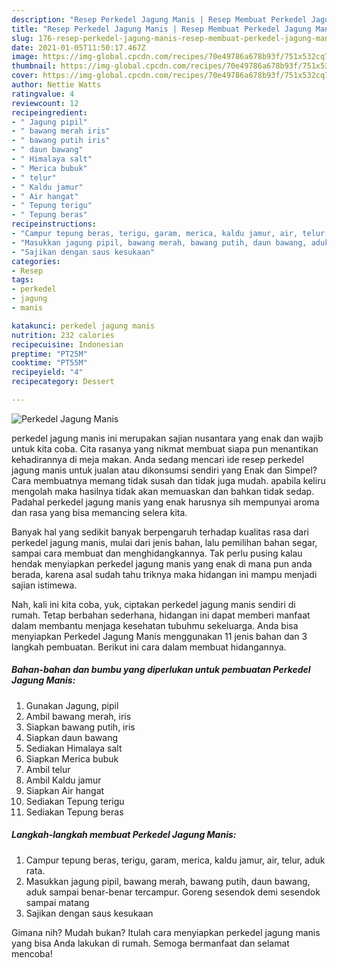 ```yaml
---
description: "Resep Perkedel Jagung Manis | Resep Membuat Perkedel Jagung Manis Yang Mudah Dan Praktis"
title: "Resep Perkedel Jagung Manis | Resep Membuat Perkedel Jagung Manis Yang Mudah Dan Praktis"
slug: 176-resep-perkedel-jagung-manis-resep-membuat-perkedel-jagung-manis-yang-mudah-dan-praktis
date: 2021-01-05T11:50:17.467Z
image: https://img-global.cpcdn.com/recipes/70e49786a678b93f/751x532cq70/perkedel-jagung-manis-foto-resep-utama.jpg
thumbnail: https://img-global.cpcdn.com/recipes/70e49786a678b93f/751x532cq70/perkedel-jagung-manis-foto-resep-utama.jpg
cover: https://img-global.cpcdn.com/recipes/70e49786a678b93f/751x532cq70/perkedel-jagung-manis-foto-resep-utama.jpg
author: Nettie Watts
ratingvalue: 4
reviewcount: 12
recipeingredient:
- " Jagung pipil"
- " bawang merah iris"
- " bawang putih iris"
- " daun bawang"
- " Himalaya salt"
- " Merica bubuk"
- " telur"
- " Kaldu jamur"
- " Air hangat"
- " Tepung terigu"
- " Tepung beras"
recipeinstructions:
- "Campur tepung beras, terigu, garam, merica, kaldu jamur, air, telur, aduk rata."
- "Masukkan jagung pipil, bawang merah, bawang putih, daun bawang, aduk sampai benar-benar tercampur. Goreng sesendok demi sesendok sampai matang"
- "Sajikan dengan saus kesukaan"
categories:
- Resep
tags:
- perkedel
- jagung
- manis

katakunci: perkedel jagung manis 
nutrition: 232 calories
recipecuisine: Indonesian
preptime: "PT25M"
cooktime: "PT55M"
recipeyield: "4"
recipecategory: Dessert

---
```



![Perkedel Jagung Manis](https://img-global.cpcdn.com/recipes/70e49786a678b93f/751x532cq70/perkedel-jagung-manis-foto-resep-utama.jpg)


perkedel jagung manis ini merupakan sajian nusantara yang enak dan wajib untuk kita coba. Cita rasanya yang nikmat membuat siapa pun menantikan kehadirannya di meja makan.
Anda sedang mencari ide resep perkedel jagung manis untuk jualan atau dikonsumsi sendiri yang Enak dan Simpel? Cara membuatnya memang tidak susah dan tidak juga mudah. apabila keliru mengolah maka hasilnya tidak akan memuaskan dan bahkan tidak sedap. Padahal perkedel jagung manis yang enak harusnya sih mempunyai aroma dan rasa yang bisa memancing selera kita.

Banyak hal yang sedikit banyak berpengaruh terhadap kualitas rasa dari perkedel jagung manis, mulai dari jenis bahan, lalu pemilihan bahan segar, sampai cara membuat dan menghidangkannya. Tak perlu pusing kalau hendak menyiapkan perkedel jagung manis yang enak di mana pun anda berada, karena asal sudah tahu triknya maka hidangan ini mampu menjadi sajian istimewa.




Nah, kali ini kita coba, yuk, ciptakan perkedel jagung manis sendiri di rumah. Tetap berbahan sederhana, hidangan ini dapat memberi manfaat dalam membantu menjaga kesehatan tubuhmu sekeluarga. Anda bisa menyiapkan Perkedel Jagung Manis menggunakan 11 jenis bahan dan 3 langkah pembuatan. Berikut ini cara dalam membuat hidangannya.

<!--inarticleads1-->

##### Bahan-bahan dan bumbu yang diperlukan untuk pembuatan Perkedel Jagung Manis:

1. Gunakan  Jagung, pipil
1. Ambil  bawang merah, iris
1. Siapkan  bawang putih, iris
1. Siapkan  daun bawang
1. Sediakan  Himalaya salt
1. Siapkan  Merica bubuk
1. Ambil  telur
1. Ambil  Kaldu jamur
1. Siapkan  Air hangat
1. Sediakan  Tepung terigu
1. Sediakan  Tepung beras




<!--inarticleads2-->

##### Langkah-langkah membuat Perkedel Jagung Manis:

1. Campur tepung beras, terigu, garam, merica, kaldu jamur, air, telur, aduk rata.
1. Masukkan jagung pipil, bawang merah, bawang putih, daun bawang, aduk sampai benar-benar tercampur. Goreng sesendok demi sesendok sampai matang
1. Sajikan dengan saus kesukaan




Gimana nih? Mudah bukan? Itulah cara menyiapkan perkedel jagung manis yang bisa Anda lakukan di rumah. Semoga bermanfaat dan selamat mencoba!

